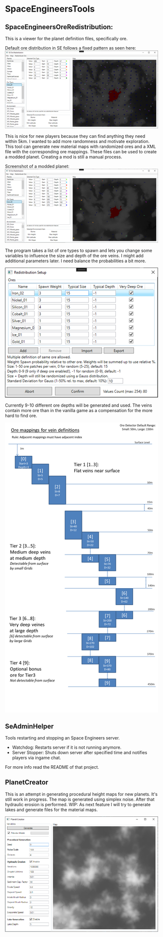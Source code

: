 # SpaceEngineersTools

## SpaceEngineersOreRedistribution:
This is a viewer for the planet definition files, specifically ore.

Default ore distribution in SE follows a fixed pattern as seen here:
![Screenshot of viewer](Screenshots/SE_Ore.png)

This is nice for new players because they can find anything they need within 5km.
I wanted to add more randomness and motivate exploration. This tool can generate new material maps with randomized ores and a XML file with the corresponding ore mappings. These files can be used to create a modded planet. Creating a mod is still a manual process.

Screenshot of a modded planet:
![Screenshot of viewer modded](Screenshots/SE_Ore_Modded.png)

The program takes a list of ore types to spawn and lets you change some variables to influence the size and depth of the ore veins. I might add additional parameters later. I need balance the probabilities a bit more.


![Screenshot of redistribution setup](Screenshots/Redistribution_Setup.png)

Currently 9-10 different ore depths will be generated and used. The veins contain more ore than in the vanilla game as a compensation for the more hard to find ore.

![Screenshot of ore mappings](Screenshots/OreMappings.png)

## SeAdminHelper

Tools restarting and stopping an Space Engineers server.

- Watchdog: Restarts server if it is not running anymore.
- Server Stopper: Shuts down server after specified time and notifies players via ingame chat.

For more info read the README of that project.

## PlanetCreator
This is an attempt in generating procedural height maps for new planets. It's still work in progress.
The map is generated using simplex noise. After that hydraulic erosion is performed.
WIP: As next feature I will try to generate lakes and generate files for the material maps.

![Screenshot of planet creator](Screenshots/PlanetGen.png)
